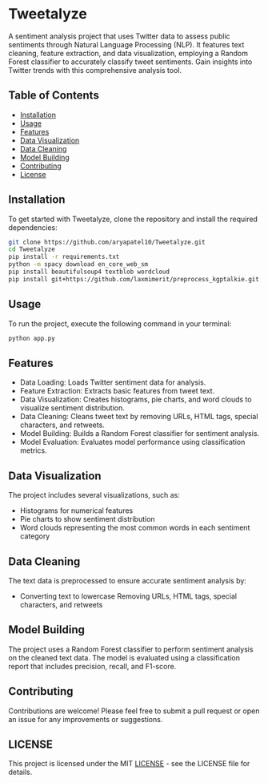 # Tweetalyze
A sentiment analysis project that uses Twitter data to assess public sentiments through Natural Language Processing (NLP). It features text cleaning, feature extraction, and data visualization, employing a Random Forest classifier to accurately classify tweet sentiments. Gain insights into Twitter trends with this comprehensive analysis tool.

## Table of Contents
- [Installation](#installation)
- [Usage](#usage)
- [Features](#features)
- [Data Visualization](#data-visualization)
- [Data Cleaning](#data-cleaning)
- [Model Building](#model-building)
- [Contributing](#contributing)
- [License](#license)

## Installation

To get started with Tweetalyze, clone the repository and install the required dependencies:

```bash
git clone https://github.com/aryapatel10/Tweetalyze.git
cd Tweetalyze
pip install -r requirements.txt
python -m spacy download en_core_web_sm
pip install beautifulsoup4 textblob wordcloud
pip install git+https://github.com/laxmimerit/preprocess_kgptalkie.git --upgrade --force-reinstall
```

## Usage

To run the project, execute the following command in your terminal: 
```bash
python app.py
```

## Features

+ Data Loading: Loads Twitter sentiment data for analysis.
+ Feature Extraction: Extracts basic features from tweet text.
+ Data Visualization: Creates histograms, pie charts, and word clouds to visualize sentiment distribution.
+ Data Cleaning: Cleans tweet text by removing URLs, HTML tags, special characters, and retweets.
+ Model Building: Builds a Random Forest classifier for sentiment analysis.
+ Model Evaluation: Evaluates model performance using classification metrics.

## Data Visualization
The project includes several visualizations, such as:

- Histograms for numerical features
- Pie charts to show sentiment distribution
- Word clouds representing the most common words in each sentiment category

  
## Data Cleaning
The text data is preprocessed to ensure accurate sentiment analysis by:

- Converting text to lowercase
Removing URLs, HTML tags, special characters, and retweets

## Model Building
The project uses a Random Forest classifier to perform sentiment analysis on the cleaned text data. The model is evaluated using a classification report that includes precision, recall, and F1-score.

## Contributing
Contributions are welcome! Please feel free to submit a pull request or open an issue for any improvements or suggestions.

## LICENSE
This project is licensed under the MIT [LICENSE](https://www.google.com "Google's Homepage") - see the LICENSE file for details.
